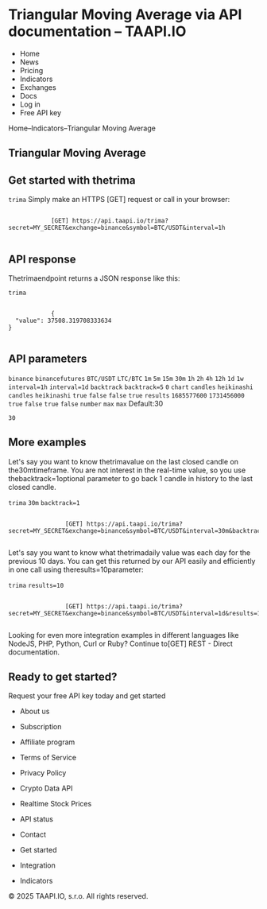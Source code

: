 # Triangular Moving Average via API documentation – TAAPI.IO

- Home
- News
- Pricing
- Indicators
- Exchanges
- Docs
- Log in
- Free API key

Home–Indicators–Triangular Moving Average


## Triangular Moving Average

## Get started with thetrima
`trima` Simply make an HTTPS [GET] request or call in your browser:


```

			[GET] https://api.taapi.io/trima?secret=MY_SECRET&exchange=binance&symbol=BTC/USDT&interval=1h
		
```

## API response
Thetrimaendpoint returns a JSON response like this:

`trima` 
```

			{
  "value": 37508.319708333634
}
		
```

## API parameters
`binance` `binancefutures` `BTC/USDT` `LTC/BTC` `1m` `5m` `15m` `30m` `1h` `2h` `4h` `12h` `1d` `1w` `interval=1h` `interval=1d` `backtrack` `backtrack=5` `0` `chart` `candles` `heikinashi` `candles` `heikinashi` `true` `false` `false` `true` `results` `1685577600` `1731456000` `true` `false` `true` `false` `number` `max` `max` Default:30

`30` 
## More examples
Let's say you want to know thetrimavalue on the last closed candle on the30mtimeframe. You are not interest in the real-time value, so you use thebacktrack=1optional parameter to go back 1 candle in history to the last closed candle.

`trima` `30m` `backtrack=1` 
```

				[GET] https://api.taapi.io/trima?secret=MY_SECRET&exchange=binance&symbol=BTC/USDT&interval=30m&backtrack=1
			
```
Let's say you want to know what thetrimadaily value was each day for the previous 10 days. You can get this returned by our API easily and efficiently in one call using theresults=10parameter:

`trima` `results=10` 
```

				[GET] https://api.taapi.io/trima?secret=MY_SECRET&exchange=binance&symbol=BTC/USDT&interval=1d&results=10
			
```
Looking for even more integration examples in different languages like NodeJS, PHP, Python, Curl or Ruby? Continue to[GET] REST - Direct documentation.


## Ready to get started?
Request your free API key today and get started

- About us
- Subscription
- Affiliate program
- Terms of Service
- Privacy Policy
- Crypto Data API
- Realtime Stock Prices
- API status
- Contact

- Get started
- Integration
- Indicators

© 2025 TAAPI.IO, s.r.o. All rights reserved.

